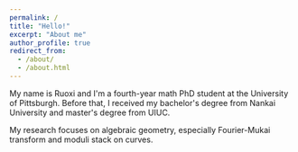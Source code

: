 ```yaml
---
permalink: /
title: "Hello!"
excerpt: "About me"
author_profile: true
redirect_from: 
  - /about/
  - /about.html
---
```


My name is Ruoxi and I'm a fourth-year math PhD student at the University of Pittsburgh. Before that, I received my bachelor's degree from Nankai University and master's degree from UIUC.

My research focuses on algebraic geometry, especially Fourier-Mukai transform and moduli stack on curves.


<!--  -->
